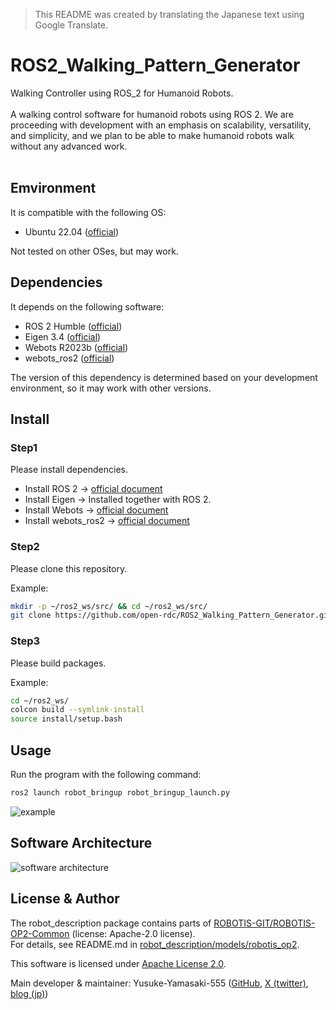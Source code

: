 > This README was created by translating the Japanese text using Google Translate.

# ROS2_Walking_Pattern_Generator
Walking Controller using ROS_2 for Humanoid Robots.
<br><br>
A walking control software for humanoid robots using ROS 2. We are proceeding with development with an emphasis on scalability, versatility, and simplicity, and we plan to be able to make humanoid robots walk without any advanced work.<br>
<br>

## Emvironment
It is compatible with the following OS:<br>
* Ubuntu 22.04 ([official](https://ubuntu.com/desktop))

Not tested on other OSes, but may work.<br>

## Dependencies
It depends on the following software:<br>
* ROS 2 Humble ([official](https://docs.ros.org/en/humble/index.html))
* Eigen 3.4 ([official](https://eigen.tuxfamily.org/index.php?title=Main_Page))
* Webots R2023b ([official](https://cyberbotics.com/))
* webots_ros2 ([official](https://github.com/cyberbotics/webots_ros2))

The version of this dependency is determined based on your development environment, so it may work with other versions.<br>

## Install

### Step1
  Please install dependencies.

  * Install ROS 2 -> [official document](https://docs.ros.org/en/humble/Installation/Ubuntu-Install-Debians.html)
  * Install Eigen ->  Installed together with ROS 2.
  * Install Webots -> [official document](https://cyberbotics.com/doc/guide/installation-procedure)
  * Install webots_ros2 -> [official document](https://docs.ros.org/en/humble/Tutorials/Advanced/Simulators/Webots/Installation-Ubuntu.html)

### Step2
  Please clone this repository.<br>

  Example:
```bash
mkdir -p ~/ros2_ws/src/ && cd ~/ros2_ws/src/
git clone https://github.com/open-rdc/ROS2_Walking_Pattern_Generator.git
```

### Step3
  Please build packages.<br>

  Example:
```bash
cd ~/ros2_ws/
colcon build --symlink-install
source install/setup.bash
```

## Usage
Run the program with the following command:
```bash
ros2 launch robot_bringup robot_bringup_launch.py
```

![example](
https://github.com/Yusuke-Yamasaki-555/memo_thesis/assets/91410662/bb742085-ff0e-4f1a-a79a-8ddacc514127)

## Software Architecture
![software architecture](https://github.com/open-rdc/ROS2_Walking_Pattern_Generator/assets/91410662/65bc44c6-189f-4462-aab7-3f36bd31621c)

## License & Author
The robot_description package contains parts of [ROBOTIS-GIT/ROBOTIS-OP2-Common](https://github.com/ROBOTIS-GIT/ROBOTIS-OP2-Common) (license: Apache-2.0 license). <br>
For details, see README.md in [robot_description/models/robotis_op2](https://github.com/open-rdc/ROS2_Walking_Pattern_Generator/tree/devel/robot_description/models/robotis_op2). <br>

This software is licensed under [Apache License 2.0](https://opensource.org/license/apache-2-0/). <br>

Main developer & maintainer: Yusuke-Yamasaki-555 ([GitHub](https://github.com/Yusuke-Yamasaki-555), [X (twitter)](https://twitter.com/OdoOdomeme555), [blog (jp)](https://odome.hatenablog.com/)) <br>




<!-- ## Robot Configulation
* Used Robot: ROBOTIS OP2 ([official](http://en.robotis.com/model/board.php?bo_table=print_en&wr_id=39))<br>
  * Webots simulation source data ([GitHub, cyberbotics, Webots, Darwin-op.proto](https://github.com/cyberbotics/webots/blob/master/projects/robots/robotis/darwin-op/protos/Darwin-op.proto
))<br>
  * Joint Status: [STATUS.txt](https://github.com/open-rdc/ROS2_Walking_Pattern_Generator/blob/main/STATUS.txt)
<br>

  * Webots User Guide ([ROBOTIS' Robotis OP2](https://cyberbotics.com/doc/guide/robotis-op2))
<br>
<br> -->

<!-- ## Reference
・[Open Robotics, ROS 2 Documentation: Humble](https://docs.ros.org/en/humble/index.html)<br>
・[cyberbotics, Webots公式サイト](https://cyberbotics.com/)<br>
・[cyberbotics, Webots Reference Manual](https://cyberbotics.com/doc/reference/index)<br>
・[cyberbotics, Webots User Guide](https://cyberbotics.com/doc/guide/index)<br>
・[cyberbotics, Webots, GitHub](https://github.com/cyberbotics/webots)<br>
・[cyberbotics, webots_ros2, GitHub](https://github.com/cyberbotics/webots_ros2)<br>
・[cyberbotics, webots_ros2 Wiki, GitHub](https://github.com/cyberbotics/webots_ros2/wiki)<br>
・[@Nek, ROS2導入＆レクチャー, Qiita](https://qiita.com/NeK/items/7ac0f4ec10d51dbca084)<br>
　↑ 特にROS2のコードの記述の参考にさせていただいているサイト様
<br>
・[オーム社, 梶田秀司, 『ヒューマノイドロボット（改訂２版）』](https://www.ohmsha.co.jp/book/9784274226021/)<br>
　↑ 特に理論の参考にさせていただいている技術書 -->
